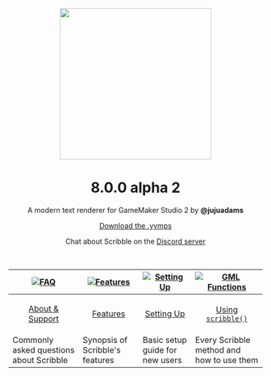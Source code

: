 <p align="center"><img src="https://raw.githubusercontent.com/JujuAdams/scribble/master/LOGO.png" style="display:block; margin:auto; width:300px"></p>
<h1 align="center">8.0.0 alpha 2</h1>

<p align="center">A modern text renderer for GameMaker Studio 2 by <b>@jujuadams</b></p>

<p align="center"><a href="https://github.com/JujuAdams/scribble/releases/">Download the .yymps</a></p>
<p align="center">Chat about Scribble on the <a href="https://discord.gg/8krYCqr">Discord server</a></p>

&nbsp;

|[![FAQ](https://raw.githubusercontent.com/wiki/JujuAdams/scribble/images/faq.png)](https://github.com/JujuAdams/Scribble/wiki/FAQ)|[![Features](https://raw.githubusercontent.com/wiki/JujuAdams/scribble/images/features.png)](https://github.com/JujuAdams/Scribble/wiki/Features)|[![Setting Up](https://raw.githubusercontent.com/wiki/JujuAdams/scribble/images/setup.png)](https://github.com/JujuAdams/Scribble/wiki/Setting-Up)|[![GML Functions](https://raw.githubusercontent.com/wiki/JujuAdams/scribble/images/code.png)](https://github.com/JujuAdams/Scribble/wiki/scribble()-Methods)|
|----------------------|----------------------|----------------------|----------------------|
|<p align="center">[About & Support](https://github.com/JujuAdams/Scribble/wiki/FAQ)</p>|<p align="center">[Features](https://github.com/JujuAdams/Scribble/wiki/Features)</p>|<p align="center">[Setting Up](https://github.com/JujuAdams/Scribble/wiki/Setting-Up)</p>|<p align="center">[Using `scribble()`](https://github.com/JujuAdams/Scribble/wiki/scribble()-Methods)</p>|
|Commonly asked questions about Scribble|Synopsis of Scribble's features|Basic setup guide for new users|Every Scribble method and how to use them|
